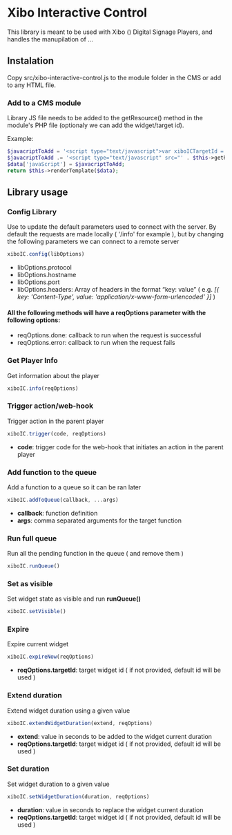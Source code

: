 # Xibo Interactive Control

This library is meant to be used with Xibo () Digital Signage Players, and handles the manupilation of ...

## Instalation

Copy src/xibo-interactive-control.js to the module folder in the CMS or add to any HTML file.

### Add to a CMS module

Library JS file needs to be added to the getResource() method in the module's PHP file (optionaly we can add the widget/target id).

Example:

```php
$javacriptToAdd = '<script type="text/javascript">var xiboICTargetId = ' . $this->getWidgetId() . ';</script>';
$javacriptToAdd .= '<script type="text/javascript" src="' . $this->getResourceUrl('xibo-interactive-control.js') . '"></script>';
$data['javaScript'] = $javacriptToAdd;
return $this->renderTemplate($data);
```

## Library usage

### Config Library

Use to update the default parameters used to connect with the server. By default the requests are made locally ( '/info' for example ), but by changing the following parameters we can connect to a remote server

```javascript
xiboIC.config(libOptions)
```

- libOptions.protocol
- libOptions.hostname
- libOptions.port
- libOptions.headers: Array of headers in the format “key: value” ( e.g. _[{ key: 'Content-Type', value: 'application/x-www-form-urlencoded' }]_ )

#### All the following methods will have a **reqOptions** parameter with the following options:

- reqOptions.done: callback to run when the request is successful
- reqOptions.error: callback to run when the request fails

### Get Player Info

Get information about the player

```javascript
xiboIC.info(reqOptions)
```

### Trigger action/web-hook

Trigger action in the parent player

```javascript
xiboIC.trigger(code, reqOptions)
```

- **code**: trigger code for the web-hook that initiates an action in the parent player

### Add function to the queue

Add a function to a queue so it can be ran later

```javascript
xiboIC.addToQueue(callback, ...args)
```

- **callback**: function definition
- **args**: comma separated arguments for the target function

### Run full queue

Run all the pending function in the queue ( and remove them )

```javascript
xiboIC.runQueue()
```

### Set as visible

Set widget state as visible and run **runQueue()**

```javascript
xiboIC.setVisible()
```

### Expire

Expire current widget

```javascript
xiboIC.expireNow(reqOptions)
```

- **reqOptions.targetId**: target widget id ( if not provided, default id will be used )

### Extend duration

Extend widget duration using a given value

```javascript
xiboIC.extendWidgetDuration(extend, reqOptions)
```

- **extend**: value in seconds to be added to the widget current duration
- **reqOptions.targetId**: target widget id ( if not provided, default id will be used )

### Set duration

Set widget duration to a given value

```javascript
xiboIC.setWidgetDuration(duration, reqOptions)
```

- **duration**: value in seconds to replace the widget current duration
- **reqOptions.targetId**: target widget id ( if not provided, default id will be used )
